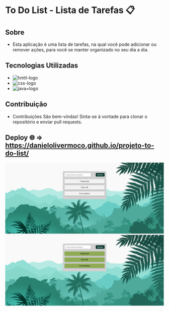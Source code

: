 # To Do List - Lista de Tarefas 📋

## Sobre
* Esta aplicação é uma lista de tarefas, na qual você pode adicionar ou remover ações, para você se manter organizado no seu dia a dia. 
</h2>

## Tecnologias Utilizadas </h3>
* <img src="https://img.shields.io/badge/HTML5-E34F26?style=for-the-badge&logo=html5&logoColor=white" alt="hmtl-logo"> 
* <img src="https://img.shields.io/badge/CSS3-1572B6?style=for-the-badge&logo=css3&logoColor=white" alt="css-logo">
* <img src="https://img.shields.io/badge/JavaScript-323330?style=for-the-badge&logo=javascript&logoColor=F7DF1E" alt="java=logo">

## Contribuição
* Contribuições São bem-vindas! Sinta-se à vontade para clonar o repositório e enviar pull requests.

## Deploy 🌐 => https://danielolivermoco.github.io/projeto-to-do-list/

<img src="https://github.com/danielolivermoco/projeto-to-do-list/blob/main/img/img%20to%20do%20list.png?raw=true">
<img src="https://github.com/danielolivermoco/projeto-to-do-list/blob/main/img/img%202%20to%20do%20list.png?raw=true">
